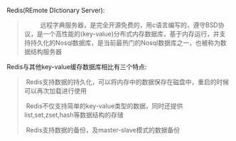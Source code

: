 Redis(REmote DIctionary Server):

>          远程字典服务器，是完全开源免费的，用c语言编写的，遵守BSD协议，是一个高性能的(key-value)分布式内存数据库，基于内存运行，并支持持久化的Nosql数据库，是当前最热门的Nosql数据库之一，也被称为数据结构服务器

 Redis与其他key-value缓存数据库相比有三个特点:

>  Redis支持数据的持久化，可以将内存中的数据保存在磁盘中，重启的时候可以再次加载进行使用 
> 
>  Redis不仅支持简单的key-value类型的数据，同时还提供list,set,zset,hash等数据结构的存储
> 
>  Redis支持数据的备份，及master-slave模式的数据备份


